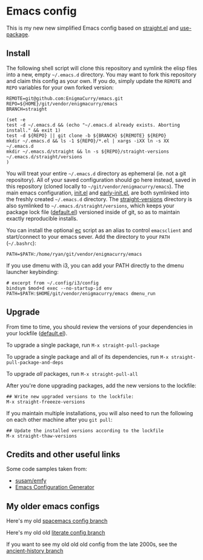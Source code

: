 # Emacs config

This is my new new simplified Emacs config based on
[straight.el](https://github.com/raxod502/straight.el) and
[use-package](https://github.com/jwiegley/use-package).

## Install

The following shell script will clone this repository and symlink the
elisp files into a new, empty `~/.emacs.d` directory. You may want to
fork this repository and claim this config as your own. If you do,
simply update the `REMOTE` and `REPO` variables for your own forked
version:

```
REMOTE=git@github.com:EnigmaCurry/emacs.git
REPO=${HOME}/git/vendor/enigmacurry/emacs
BRANCH=straight

(set -e
test -d ~/.emacs.d && (echo "~/.emacs.d already exists. Aborting install." && exit 1)
test -d ${REPO} || git clone -b ${BRANCH} ${REMOTE} ${REPO}
mkdir ~/.emacs.d && ls -1 ${REPO}/*.el | xargs -iXX ln -s XX ~/.emacs.d
mkdir ~/.emacs.d/straight && ln -s ${REPO}/straight-versions ~/.emacs.d/straight/versions
)
```

You will treat your entire `~/.emacs.d` directory as ephemeral (ie.
not a git repository). All of your saved configuration should go here
instead, saved in this repository (cloned locally to
`~/git/vendor/enigmacurry/emacs`). The main emacs configuration,
[init.el](init.el) and [early-init.el](early-init.el), are both
symlinked into the freshly created `~/.emacs.d` directory. The
[straight-versions](straight-versions) directory is also symlinked to
`~/.emacs.d/straight/versions`, which keeps your package lock file
([default.el](straight-versions/default.el)) versioned inside of git,
so as to maintain exactly reproducible installs.

You can install the optional [ec](ec) script as an alias to control
 `emacsclient` and start/connect to your emacs sever. Add the
 directory to your `PATH` (`~/.bashrc`):

```
PATH=$PATH:/home/ryan/git/vendor/enigmacurry/emacs
```

If you use dmenu with i3, you can add your PATH directly to the dmenu
launcher keybinding:

```
# excerpt from ~/.config/i3/config
bindsym $mod+d exec --no-startup-id env PATH=$PATH:$HOME/git/vendor/enigmacurry/emacs dmenu_run
```

## Upgrade

From time to time, you should review the versions of your dependencies
in your lockfile ([default.el](straight-versions/default.el)).

To upgrade a single package, run `M-x straight-pull-package`

To upgrade a single package and all of its dependencies, run `M-x
straight-pull-package-and-deps`

To upgrade *all* packages, run `M-x straight-pull-all`

After you're done upgrading packages, add the new versions to the
lockfile:

```
## Write new upgraded versions to the lockfile:
M-x straight-freeeze-versions
```

If you maintain multiple installations, you will also need to run the
following on each other machine after you `git pull`:

```
## Update the installed versions according to the lockfile
M-x straight-thaw-versions
```

## Credits and other useful links

Some code samples taken from:

 * [susam/emfy](https://github.com/susam/emfy)
 * [Emacs Configuration Generator](https://emacs.amodernist.com)

## My older emacs configs

Here's my old [spacemacs config
branch](https://github.com/EnigmaCurry/emacs/tree/spacemacs)

Here's my old old [literate config
branch](https://github.com/EnigmaCurry/emacs/blob/literate/config.org)

If you want to see my old old old config from the late 2000s, see the
[ancient-history
branch](https://github.com/EnigmaCurry/emacs/tree/ancient-history)
